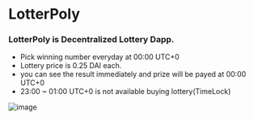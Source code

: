 # LotterPoly
### LotterPoly is Decentralized Lottery Dapp.

+ Pick winning number everyday at 00:00 UTC+0
+ Lottery price is 0.25 DAI each.
+ you can see the result immediately and prize will be payed at 00:00 UTC+0
+ 23:00 ~ 01:00 UTC+0 is not available buying lottery(TimeLock)


![image](https://user-images.githubusercontent.com/53002135/171114440-f07872f0-92b5-43cb-a7b9-84dc255d696f.png)
